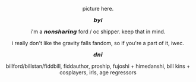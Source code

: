 <p align="center" width="100%"> picture here.
<p align="center" width="100%"> 𝙗𝙮𝙞
<p align="center" width="100%"> i'm a 𝙣𝙤𝙣𝙨𝙝𝙖𝙧𝙞𝙣𝙜 ford / oc shipper. keep that in mind.
<p align="center" width="100%"> i really don't like the gravity falls fandom, so if you're a part of it, iwec.

<p align="center" width="100%"> 𝙙𝙣𝙞
<p align="center" width="100%"> billford/billstan/fiddbill, fiddauthor, proship, fujoshi + himedanshi, bill kins + cosplayers, irls, age regressors
